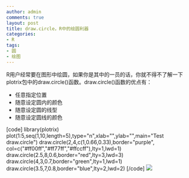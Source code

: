 ```yaml
---
author: admin
comments: true
layout: post
title: draw.circle，R中的绘圆利器
categories:
- R
tags:
- 圆
- 绘图
---
```


R用户经常要在图形中绘圆，如果你是其中的一员的话，你就不得不了解一下plotrix包中的draw.circle()函数。draw.circle()函数的优点有：
	
  * 任意指定位置
  * 随意设定圆内的颜色
  * 随意设定圆的线型
  * 随意设定圆线的颜色


[code]
library(plotrix)
plot(1:5,seq(1,10,length=5),type="n",xlab="",ylab="",main="Test draw.circle")
draw.circle(2,4,c(1,0.66,0.33),border="purple",
col=c("#ff00ff","#ff77ff","#ffccff"),lty=1,lwd=1)
draw.circle(2.5,8,0.6,border="red",lty=3,lwd=3)
draw.circle(4,3,0.7,border="green",lty=1,lwd=1)
draw.circle(3.5,7,0.8,border="blue",lty=2,lwd=2)
[/code]
[![](http://yishuo.org/wp-content/uploads/2011/08/circle1.png)](http://yishuo.org/wp-content/uploads/2011/08/circle1.png)
